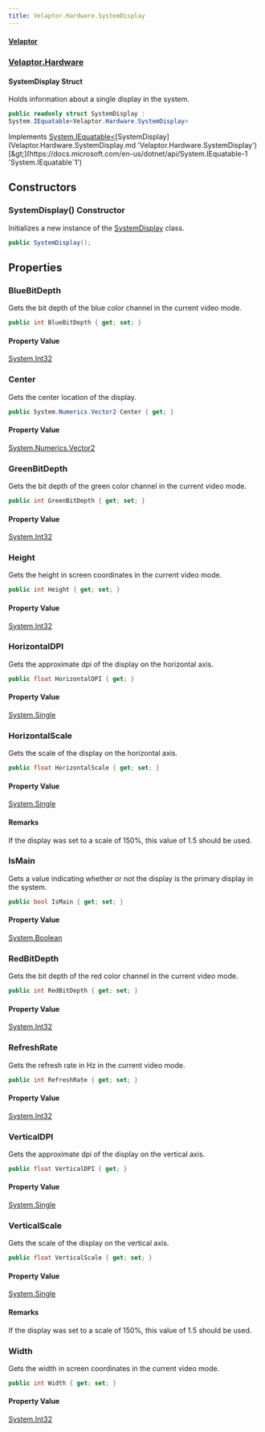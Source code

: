 ```yaml
---
title: Velaptor.Hardware.SystemDisplay
---
```


#### [Velaptor](Namespaces.md 'Velaptor Namespaces')
### [Velaptor.Hardware](Velaptor.Hardware.md 'Velaptor.Hardware')

#### SystemDisplay Struct

Holds information about a single display in the system.

```csharp
public readonly struct SystemDisplay :
System.IEquatable<Velaptor.Hardware.SystemDisplay>
```

Implements [System.IEquatable&lt;](https://docs.microsoft.com/en-us/dotnet/api/System.IEquatable-1 'System.IEquatable`1')[SystemDisplay](Velaptor.Hardware.SystemDisplay.md 'Velaptor.Hardware.SystemDisplay')[&gt;](https://docs.microsoft.com/en-us/dotnet/api/System.IEquatable-1 'System.IEquatable`1')
## Constructors

<a name='Velaptor.Hardware.SystemDisplay.SystemDisplay()'></a>

### SystemDisplay() Constructor

Initializes a new instance of the [SystemDisplay](Velaptor.Hardware.SystemDisplay.md 'Velaptor.Hardware.SystemDisplay') class.

```csharp
public SystemDisplay();
```
## Properties

<a name='Velaptor.Hardware.SystemDisplay.BlueBitDepth'></a>

### BlueBitDepth 

Gets the bit depth of the blue color channel in the current video mode.

```csharp
public int BlueBitDepth { get; set; }
```

#### Property Value
[System.Int32](https://docs.microsoft.com/en-us/dotnet/api/System.Int32 'System.Int32')

<a name='Velaptor.Hardware.SystemDisplay.Center'></a>

### Center 

Gets the center location of the display.

```csharp
public System.Numerics.Vector2 Center { get; }
```

#### Property Value
[System.Numerics.Vector2](https://docs.microsoft.com/en-us/dotnet/api/System.Numerics.Vector2 'System.Numerics.Vector2')

<a name='Velaptor.Hardware.SystemDisplay.GreenBitDepth'></a>

### GreenBitDepth 

Gets the bit depth of the green color channel in the current video mode.

```csharp
public int GreenBitDepth { get; set; }
```

#### Property Value
[System.Int32](https://docs.microsoft.com/en-us/dotnet/api/System.Int32 'System.Int32')

<a name='Velaptor.Hardware.SystemDisplay.Height'></a>

### Height 

Gets the height in screen coordinates in the current video mode.

```csharp
public int Height { get; set; }
```

#### Property Value
[System.Int32](https://docs.microsoft.com/en-us/dotnet/api/System.Int32 'System.Int32')

<a name='Velaptor.Hardware.SystemDisplay.HorizontalDPI'></a>

### HorizontalDPI 

Gets the approximate dpi of the display on the horizontal axis.

```csharp
public float HorizontalDPI { get; }
```

#### Property Value
[System.Single](https://docs.microsoft.com/en-us/dotnet/api/System.Single 'System.Single')

<a name='Velaptor.Hardware.SystemDisplay.HorizontalScale'></a>

### HorizontalScale 

Gets the scale of the display on the horizontal axis.

```csharp
public float HorizontalScale { get; set; }
```

#### Property Value
[System.Single](https://docs.microsoft.com/en-us/dotnet/api/System.Single 'System.Single')

#### Remarks
If the display was set to a scale of 150%, this value of 1.5 should be used.

<a name='Velaptor.Hardware.SystemDisplay.IsMain'></a>

### IsMain 

Gets a value indicating whether or not the display is the primary display in the system.

```csharp
public bool IsMain { get; set; }
```

#### Property Value
[System.Boolean](https://docs.microsoft.com/en-us/dotnet/api/System.Boolean 'System.Boolean')

<a name='Velaptor.Hardware.SystemDisplay.RedBitDepth'></a>

### RedBitDepth 

Gets the bit depth of the red color channel in the current video mode.

```csharp
public int RedBitDepth { get; set; }
```

#### Property Value
[System.Int32](https://docs.microsoft.com/en-us/dotnet/api/System.Int32 'System.Int32')

<a name='Velaptor.Hardware.SystemDisplay.RefreshRate'></a>

### RefreshRate 

Gets the refresh rate in Hz in the current video mode.

```csharp
public int RefreshRate { get; set; }
```

#### Property Value
[System.Int32](https://docs.microsoft.com/en-us/dotnet/api/System.Int32 'System.Int32')

<a name='Velaptor.Hardware.SystemDisplay.VerticalDPI'></a>

### VerticalDPI 

Gets the approximate dpi of the display on the vertical axis.

```csharp
public float VerticalDPI { get; }
```

#### Property Value
[System.Single](https://docs.microsoft.com/en-us/dotnet/api/System.Single 'System.Single')

<a name='Velaptor.Hardware.SystemDisplay.VerticalScale'></a>

### VerticalScale 

Gets the scale of the display on the vertical axis.

```csharp
public float VerticalScale { get; set; }
```

#### Property Value
[System.Single](https://docs.microsoft.com/en-us/dotnet/api/System.Single 'System.Single')

#### Remarks
If the display was set to a scale of 150%, this value of 1.5 should be used.

<a name='Velaptor.Hardware.SystemDisplay.Width'></a>

### Width 

Gets the width in screen coordinates in the current video mode.

```csharp
public int Width { get; set; }
```

#### Property Value
[System.Int32](https://docs.microsoft.com/en-us/dotnet/api/System.Int32 'System.Int32')